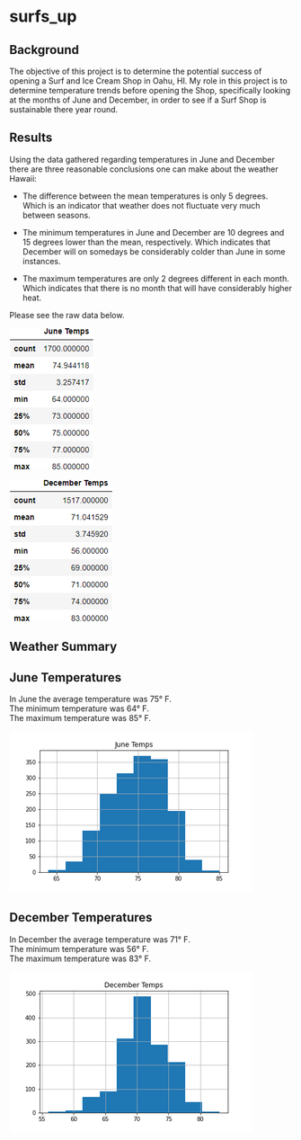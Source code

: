 # surfs_up

## Background

The objective of this project is to determine the potential success of opening a Surf and Ice Cream Shop in Oahu, HI. My role in this project is to determine temperature trends before opening the Shop, specifically looking at the months of June and December, in order to see if a Surf Shop is sustainable there year round.

## Results

Using the data gathered regarding temperatures in June and December there are three reasonable conclusions one can make about the weather Hawaii:

* The difference between the mean temperatures is only 5 degrees. Which is an indicator that weather does not fluctuate very much between seasons.

* The minimum temperatures in June and December are 10 degrees and 15 degrees lower than the mean, respectively. Which indicates that December will on somedays be considerably colder than June in some instances.

* The maximum temperatures are only 2 degrees different in each month. Which indicates that there is no month that will have considerably higher heat.

Please see the raw data below.<br>

![june_temp_summary_stats.png](./Images/june_temp_summary_stats.png)
<br>

![december_temp_summary_stats.png](./Images/december_temp_summary_stats.png)

## Weather Summary 

## June Temperatures
In June the average temperature was 75° F. 
<br>
The minimum temperature was 64° F.<br>
The maximum temperature was 85° F.<br>

![june_temps_hist.png](./Images/june_temps_hist.png)
<br>

## December Temperatures
In December the average temperature was 71° F. <br>
The minimum temperature was 56° F.<br>
The maximum temperature was 83° F.<br>

![december_temps_hist.png](./Images/december_temps_hist.png)